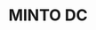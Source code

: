 ---
lastmod: '2025-04-06T06:05:20+00:00'
latitude: -34.027283
layout: suburb
longitude: 150.842258
postcode: '2566'
state: NSW
title: MINTO DC
url: /nsw/minto-dc/
---
